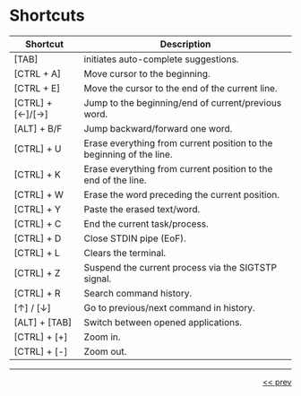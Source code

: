 # Shortcuts

| Shortcut | Description |
| --- | --- |
| [TAB] | initiates auto-complete suggestions. |
| [CTRL + A] | Move cursor to the beginning. |
| [CTRL + E] | Move the cursor to the end of the current line. |
| [CTRL] + [<-]/[->] | Jump to the beginning/end of current/previous word. |
| [ALT] + B/F | Jump backward/forward one word. |
| [CTRL] + U | Erase everything from current position to the beginning of the line. |
| [CTRL] + K | Erase everything from current position to the end of the line. |
| [CTRL] + W | Erase the word preceding the current position. |
| [CTRL] + Y | Paste the erased text/word. |
| [CTRL] + C | End the current task/process. |
| [CTRL] + D | Close STDIN pipe (EoF). |
| [CTRL] + L | Clears the terminal. |
| [CTRL] + Z | Suspend the current process via the SIGTSTP signal. |
| [CTRL] + R | Search command history. |
| [↑] / [↓] | Go to previous/next command in history. |
| [ALT] + [TAB] | Switch between opened applications. |
| [CTRL] + [+] | Zoom in. |
| [CTRL] + [-] | Zoom out. |

___

<div align="right">

[<< prev](./19_searching.md)

</div>